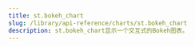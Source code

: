 ```yaml
---
title: st.bokeh_chart
slug: /library/api-reference/charts/st.bokeh_chart
description: st.bokeh_chart显示一个交互式的Bokeh图表。
---
```


<Autofunction function="streamlit.bokeh_chart" />
